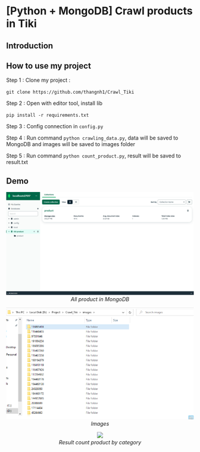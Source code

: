 # [Python + MongoDB] Crawl products in Tiki

## Introduction

## How to use my project

Step 1 : Clone my project :

`git clone https://github.com/thangnh1/Crawl_Tiki`

Step 2 : Open with editor tool, install lib

`pip install -r requirements.txt`

Step 3 : Config connection in `config.py` 

Step 4 : Run command `python crawling_data.py`, data will be saved to MongoDB and images will be saved to images folder

Step 5 : Run command `python count_product.py`, result will be saved to result.txt

## Demo

<p align="center">
  <img src="demo/demo_0.png"><br/>
  <i>All product in MongoDB</i>
</p>
<p align="center">
  <img src="demo/demo_1.png"><br/>
  <i>Images</i>
</p>
<p align="center">
  <img src="demo/demo_3.png"><br/>
  <i>Result count product by category</i>
</p>
